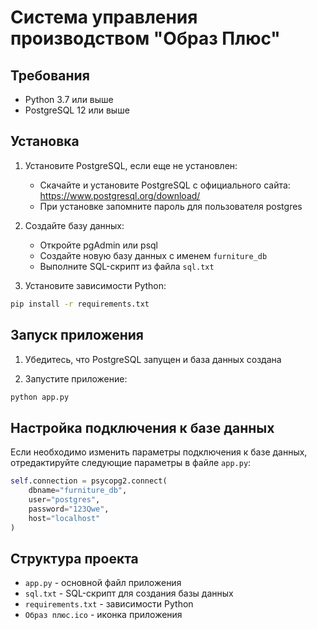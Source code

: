 # Система управления производством "Образ Плюс"

## Требования

-   Python 3.7 или выше
-   PostgreSQL 12 или выше

## Установка

1. Установите PostgreSQL, если еще не установлен:

    - Скачайте и установите PostgreSQL с официального сайта: https://www.postgresql.org/download/
    - При установке запомните пароль для пользователя postgres

2. Создайте базу данных:

    - Откройте pgAdmin или psql
    - Создайте новую базу данных с именем `furniture_db`
    - Выполните SQL-скрипт из файла `sql.txt`

3. Установите зависимости Python:

```bash
pip install -r requirements.txt
```

## Запуск приложения

1. Убедитесь, что PostgreSQL запущен и база данных создана

2. Запустите приложение:

```bash
python app.py
```

## Настройка подключения к базе данных

Если необходимо изменить параметры подключения к базе данных, отредактируйте следующие параметры в файле `app.py`:

```python
self.connection = psycopg2.connect(
    dbname="furniture_db",
    user="postgres",
    password="123Qwe",
    host="localhost"
)
```

## Структура проекта

-   `app.py` - основной файл приложения
-   `sql.txt` - SQL-скрипт для создания базы данных
-   `requirements.txt` - зависимости Python
-   `Образ плюс.ico` - иконка приложения
